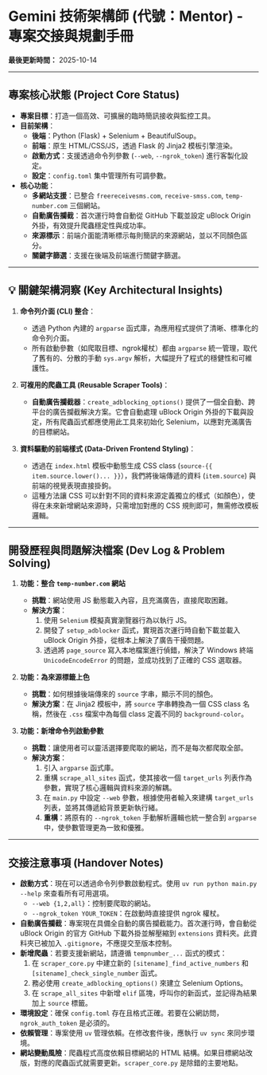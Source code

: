 # Gemini 技術架構師 (代號：Mentor) - 專案交接與規劃手冊

**最後更新時間：** 2025-10-14

---

## 專案核心狀態 (Project Core Status)

- **專案目標**：打造一個高效、可擴展的臨時簡訊接收與監控工具。
- **目前架構**：
  - **後端**：Python (Flask) + Selenium + BeautifulSoup。
  - **前端**：原生 HTML/CSS/JS，透過 Flask 的 Jinja2 模板引擎渲染。
  - **啟動方式**：支援透過命令列參數 (`--web`, `--ngrok_token`) 進行客製化設定。
  - **設定**：`config.toml` 集中管理所有可調參數。
- **核心功能**：
  - **多網站支援**：已整合 `freereceivesms.com`, `receive-smss.com`, `temp-number.com` 三個網站。
  - **自動廣告攔截**：首次運行時會自動從 GitHub 下載並設定 uBlock Origin 外掛，有效提升爬蟲穩定性與成功率。
  - **來源標示**：前端介面能清晰標示每則簡訊的來源網站，並以不同顏色區分。
  - **關鍵字篩選**：支援在後端及前端進行關鍵字篩選。

---

## 💡 關鍵架構洞察 (Key Architectural Insights)

1.  **命令列介面 (CLI) 整合**：
    - 透過 Python 內建的 `argparse` 函式庫，為應用程式提供了清晰、標準化的命令列介面。
    - 所有啟動參數（如爬取目標、ngrok權杖）都由 `argparse` 統一管理，取代了舊有的、分散的手動 `sys.argv` 解析，大幅提升了程式的穩健性和可維護性。

2.  **可複用的爬蟲工具 (Reusable Scraper Tools)**：
    - **自動廣告攔截器**：`create_adblocking_options()` 提供了一個全自動、跨平台的廣告攔截解決方案。它會自動處理 uBlock Origin 外掛的下載與設定，所有爬蟲函式都應使用此工具來初始化 Selenium，以應對充滿廣告的目標網站。

3.  **資料驅動的前端樣式 (Data-Driven Frontend Styling)**：
    - 透過在 `index.html` 模板中動態生成 CSS class (`source-{{ item.source.lower()... }}`），我們將後端傳遞的資料 (`item.source`) 與前端的視覺表現直接掛鉤。
    - 這種方法讓 CSS 可以針對不同的資料來源定義獨立的樣式（如顏色），使得在未來新增網站來源時，只需增加對應的 CSS 規則即可，無需修改模板邏輯。

---

## 開發歷程與問題解決檔案 (Dev Log & Problem Solving)

1.  **功能：整合 `temp-number.com` 網站**
    - **挑戰**：網站使用 JS 動態載入內容，且充滿廣告，直接爬取困難。
    - **解決方案**：
        1.  使用 `Selenium` 模擬真實瀏覽器行為以執行 JS。
        2.  開發了 `setup_adblocker` 函式，實現首次運行時自動下載並載入 uBlock Origin 外掛，從根本上解決了廣告干擾問題。
        3.  透過將 `page_source` 寫入本地檔案進行偵錯，解決了 Windows 終端 `UnicodeEncodeError` 的問題，並成功找到了正確的 CSS 選取器。

2.  **功能：為來源標籤上色**
    - **挑戰**：如何根據後端傳來的 `source` 字串，顯示不同的顏色。
    - **解決方案**：在 Jinja2 模板中，將 `source` 字串轉換為一個 CSS class 名稱，然後在 `.css` 檔案中為每個 class 定義不同的 `background-color`。

3.  **功能：新增命令列啟動參數**
    - **挑戰**：讓使用者可以靈活選擇要爬取的網站，而不是每次都爬取全部。
    - **解決方案**：
        1.  引入 `argparse` 函式庫。
        2.  重構 `scrape_all_sites` 函式，使其接收一個 `target_urls` 列表作為參數，實現了核心邏輯與資料來源的解耦。
        3.  在 `main.py` 中設定 `--web` 參數，根據使用者輸入來建構 `target_urls` 列表，並將其傳遞給背景更新執行緒。
        4.  **重構**：將原有的 `--ngrok_token` 手動解析邏輯也統一整合到 `argparse` 中，使參數管理更為一致和優雅。

---

## 交接注意事項 (Handover Notes)

-   **啟動方式**：現在可以透過命令列參數啟動程式。使用 `uv run python main.py --help` 來查看所有可用選項。
    -   `--web {1,2,all}`：控制要爬取的網站。
    -   `--ngrok_token YOUR_TOKEN`：在啟動時直接提供 ngrok 權杖。
-   **自動廣告攔截**：專案現在具備全自動的廣告攔截能力。首次運行時，會自動從 uBlock Origin 的官方 GitHub 下載外掛並解壓縮到 `extensions` 資料夾。此資料夾已被加入 `.gitignore`，不應提交至版本控制。
-   **新增爬蟲**：若要支援新網站，請遵循 `tempnumber_...` 函式的模式：
    1.  在 `scraper_core.py` 中建立新的 `[sitename]_find_active_numbers` 和 `[sitename]_check_single_number` 函式。
    2.  務必使用 `create_adblocking_options()` 來建立 Selenium Options。
    3.  在 `scrape_all_sites` 中新增 `elif` 區塊，呼叫你的新函式，並記得為結果加上 `source` 標籤。
-   **環境設定**：確保 `config.toml` 存在且格式正確。若要在公網訪問，`ngrok_auth_token` 是必須的。
-   **依賴管理**：專案使用 `uv` 管理依賴。在修改套件後，應執行 `uv sync` 來同步環境。
-   **網站變動風險**：爬蟲程式高度依賴目標網站的 HTML 結構。如果目標網站改版，對應的爬蟲函式就需要更新。`scraper_core.py` 是除錯的主要地點。
